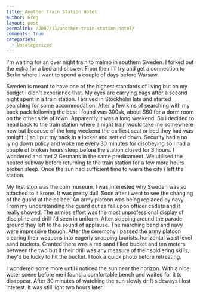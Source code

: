 ```yaml
---
title: Another Train Station Hotel
author: Greg
layout: post
permalink: /2007/11/another-train-station-hotel/
comments: True
categories:
  - Uncategorized
---
```

I'm waiting for an over night train to malmo in southern Sweden. I forked out the extra for a bed and shower. From their I'll try and get a connection to Berlin where i want to spend a couple of days before Warsaw.

Sweden is meant to have one of the highest standards of living but on my budget i didn't experience that. My eyes are carrying bags after a second night spent in a train station. I arrived in Stockholm late and started searching for some accommodation. After a few kms of searching with my back pack following the best i found was 300sk, about $60 for a dorm room on the other side of town. Apparently it was a long weekend. So i decided to head back to the train station where a night train would take me somewhere new but because of the long weekend the earliest seat or bed they had was tonight :( so i put my pack in a locker and settled down. Security had a no lying down policy and woke me every 30 minutes for disobeying so I had a couple of broken hours sleep before the station closed for 3 hours. I wondered and met 2 Germans in the same predicament. We utilised the heated subway before returning to the train station for a few more hours broken sleep. Once the sun had sufficient time to warm the city i left the station.

My first stop was the coin museum. I was interested why Sweden was so attached to it krone. It was pretty dull. Soon after i went to see the changing of the guard at the palace. An army platoon was being replaced by navy. From my understanding the guard duties fell upon officer cadets and it really showed. The armies effort was the most unprofessional display of discipline and drill I'd seen in uniform. After skipping around the parade ground they left to the sound of applause. The marching band and navy were impressive though. After the ceremony i passed the army platoon clearing their weapons into eagerly snapping tourists. horizontal waist level sand buckets. Granted there was a red sand filled bucket and ten meters between the two but if their drill was any measure of their soldiering skills, they'd be lucky to hit the bucket. I took a quick photo before retreating.

I wondered some more until i noticed the sun near the horizon. With a nice water scene before me i found a comfortable bench and waited for it to disappear. After 30 minutes of watching the sun slowly drift sideways i lost interest. It was still light two hours later.